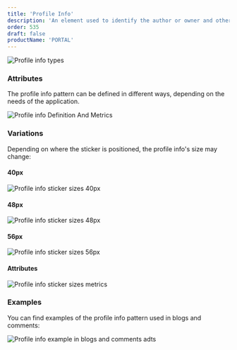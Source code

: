 ```yaml
---
title: 'Profile Info'
description: 'An element used to identify the author or owner and other related metadata of an asset in sites.'
order: 535
draft: false
productName: 'PORTAL'
---
```


![Profile info types](/images/lexicon/sites/ProfileInfoTypes.jpg)

### Attributes

The profile info pattern can be defined in different ways, depending on the needs of the application.

![Profile info Definition And Metrics](/images/lexicon/sites/ProfileInfoDefinitionAndMetrics.jpg)

### Variations

Depending on where the sticker is positioned, the profile info's size may change:

#### 40px

![Profile info sticker sizes 40px](/images/lexicon/sites/ProfileInfoStickerSizes40.jpg)

#### 48px

![Profile info sticker sizes 48px](/images/lexicon/sites/ProfileInfoStickerSizes48.jpg)

#### 56px

![Profile info sticker sizes 56px](/images/lexicon/sites/ProfileInfoStickerSizes56.jpg)

#### Attributes

![Profile info sticker sizes metrics](/images/lexicon/sites/ProfileInfoStickerSizesMetrics.jpg)

### Examples

You can find examples of the profile info pattern used in blogs and comments:

![Profile info example in blogs and comments adts](/images/lexicon/sites/ProfileInfoBlogsExample.jpg)
